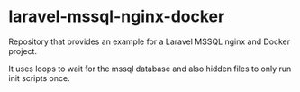 # laravel-mssql-nginx-docker

Repository that provides an example for a Laravel MSSQL nginx and Docker project.

It uses loops to wait for the mssql database and also hidden files to only
run init scripts once.